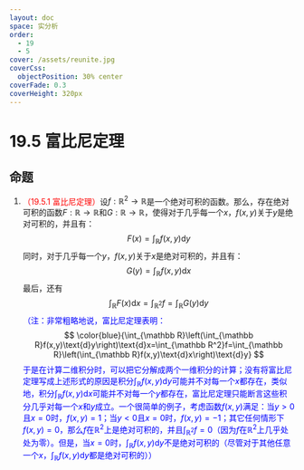 ```yaml
---
layout: doc
space: 实分析
order:
  - 19
  - 5
cover: /assets/reunite.jpg
coverCss:
  objectPosition: 30% center
coverFade: 0.3
coverHeight: 320px
---
```

# 19.5 富比尼定理

## 命题

1. <span style="color:red">（19.5.1 富比尼定理）</span>设$f:\mathbb R^2\to\mathbb R$是一个绝对可积的函数。那么，存在绝对可积的函数$F:\mathbb R\to\mathbb R$和$G:\mathbb R\to\mathbb R$，使得对于几乎每一个$x$，$f(x,y)$关于$y$是绝对可积的，并且有：
   $$
   F(x)=\int_{\mathbb R}f(x,y)\text{d}y
   $$
   同时，对于几乎每一个$y$，$f(x,y)$关于$x$是绝对可积的，并且有：
   $$
   G(y)=\int_{\mathbb R}f(x,y)\text{d}x
   $$
   最后，还有
   $$
   \int_{\mathbb R}F(x)\text{d}x=\int_{\mathbb R^2}f=\int_{\mathbb R}G(y)\text{d}y
   $$
   <span style="color:blue">（注：非常粗略地说，富比尼定理表明：</span>
   $$
   \color{blue}{\int_{\mathbb R}\left(\int_{\mathbb R}f(x,y)\text{d}y\right)\text{d}x=\int_{\mathbb R^2}f=\int_{\mathbb R}\left(\int_{\mathbb R}f(x,y)\text{d}x\right)\text{d}y}
   $$
   <span style="color:blue">于是在计算二维积分时，可以把它分解成两个一维积分的计算；没有将富比尼定理写成上述形式的原因是积分$\displaystyle\int_{\mathbb R}f(x,y)\text{d}y$可能并不对每一个$x$都存在，类似地，积分$\displaystyle\int_{\mathbb R}f(x,y)\text{d}x$可能并不对每一个$y$都存在，富比尼定理只能断言这些积分几乎对每一个$x$和$y$成立。一个很简单的例子，考虑函数$f(x,y)$满足：当$y>0$且$x=0$时，$f(x,y)=1$；当$y<0$且$x=0$时，$f(x,y)=-1$；其它任何情形下$f(x,y)=0$，那么$f$在$\mathbb R^2$上是绝对可积的，并且$\displaystyle\int_{\mathbb R^2}f=0$（因为$f$在$\mathbb R^2$上几乎处处为零）。但是，当$x=0$时，$\displaystyle\int_{\mathbb R}f(x,y)\text{d}y$不是绝对可积的（尽管对于其他任意一个$x$，$\displaystyle\int_{\mathbb R}f(x,y)\text{d}y$都是绝对可积的））</span>
